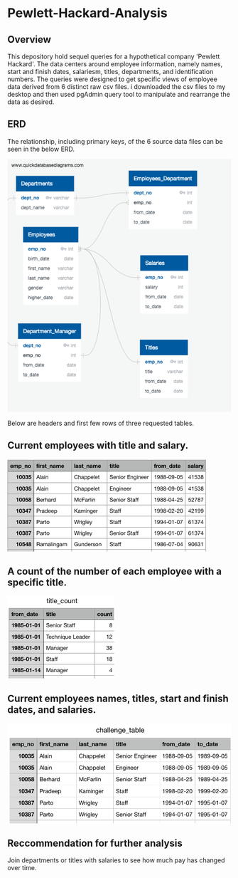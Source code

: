 # Pewlett-Hackard-Analysis

## Overview
This depository hold sequel queries for a hypothetical company 'Pewlett Hackard'. The data centers around employee information, namely names, start and finish dates, salariesm, titles, departments, and identification numbers. The queries were designed to get specific views of employee data derived from 6 distinct raw csv files. i downloaded the csv files to my desktop and then used pgAdmin query tool to manipulate and rearrange the data as desired.


## ERD
The relationship, including primary keys, of the 6 source data files can be seen in the below ERD.

![ERD](https://github.com/mroot9519/Pewlett-Hackard-Analysis/blob/master/EmplyeeDB.png)

Below are headers and first few rows of three requested tables.


## Current employees with title and salary.
![Employee Title and Salary](https://github.com/mroot9519/Pewlett-Hackard-Analysis/blob/master/employee%20title%20salary.png)


## A count of the number of each employee with a specific title.
![Title Count](https://github.com/mroot9519/Pewlett-Hackard-Analysis/blob/master/title_count.png)


## Current employees names, titles, start and finish dates, and salaries.
![Final Challenge Table](https://github.com/mroot9519/Pewlett-Hackard-Analysis/blob/master/challenge%20table.png)

## Reccommendation for further analysis
Join departments or titles with salaries to see how much pay has changed over time.
